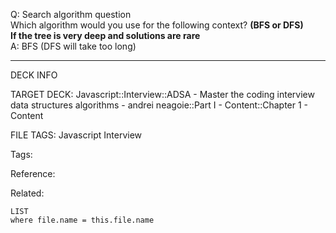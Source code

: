 Q: Search algorithm question  
Which algorithm would you use for the following context? **(BFS or DFS)**  
**If the tree is very deep and solutions are rare**  
A: BFS (DFS will take too long)


---

DECK INFO

TARGET DECK: Javascript::Interview::ADSA - Master the coding interview data structures algorithms - andrei neagoie::Part I - Content::Chapter 1 - Content

FILE TAGS: Javascript Interview

Tags:

Reference:

Related:

```dataview
LIST
where file.name = this.file.name
```
